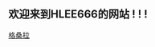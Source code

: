 <h2>欢迎来到HLEE666的网站 ! ! !</h2>
<a href="https://v6-default.ixigua.com/64ed5c497ad28bcb58a94cbf7cf18275/6131ebc2/video/tos/cn/tos-cn-ve-4/fb77182ccf8e4dd3bea175c61d2e67a1/?a=3586&br=432&bt=432&cd=0%7C0%7C0&ch=0&cr=0&cs=0&cv=1&dr=0&ds=1&er=&ft=XEy-Iqq3mD3PAbIhz7VFAYiUfTusQIsMWy&l=202109031629080102122060944A01F2BC&lr=xigua_cw&mime_type=video_mp4&net=0&pl=0&qs=0&rc=anU5Nm5vZ3hzNjMzNDczM0ApO2RnZDc6PDs5N2g5OmU2OGdrMzZrZTRsMjNgLS1kLS9zczJhNDFeMTJeYi40YTIwNi06Yw%3D%3D&vl=&vr=">格桑拉</a>

